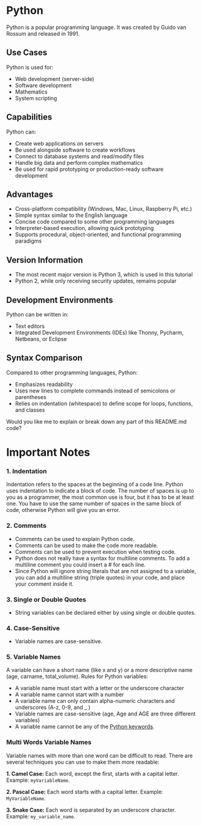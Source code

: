 # Python

Python is a popular programming language. It was created by Guido van Rossum and released in 1991.

## Use Cases

Python is used for:

- Web development (server-side)
- Software development
- Mathematics
- System scripting

## Capabilities

Python can:

- Create web applications on servers
- Be used alongside software to create workflows
- Connect to database systems and read/modify files
- Handle big data and perform complex mathematics
- Be used for rapid prototyping or production-ready software development

## Advantages

- Cross-platform compatibility (Windows, Mac, Linux, Raspberry Pi, etc.)
- Simple syntax similar to the English language
- Concise code compared to some other programming languages
- Interpreter-based execution, allowing quick prototyping
- Supports procedural, object-oriented, and functional programming paradigms

## Version Information

- The most recent major version is Python 3, which is used in this tutorial
- Python 2, while only receiving security updates, remains popular

## Development Environments

Python can be written in:

- Text editors
- Integrated Development Environments (IDEs) like Thonny, Pycharm, Netbeans, or Eclipse

## Syntax Comparison

Compared to other programming languages, Python:

- Emphasizes readability
- Uses new lines to complete commands instead of semicolons or parentheses
- Relies on indentation (whitespace) to define scope for loops, functions, and classes

Would you like me to explain or break down any part of this README.md code?

# Important Notes

### 1. Indentation

Indentation refers to the spaces at the beginning of a code line. Python uses indentation to indicate a block of code. The number of spaces is up to you as a programmer, the most common use is four, but it has to be at least one. You have to use the same number of spaces in the same block of code, otherwise Python will give you an error.

### 2. Comments

- Comments can be used to explain Python code.
- Comments can be used to make the code more readable.
- Comments can be used to prevent execution when testing code.
- Python does not really have a syntax for multiline comments. To add a multiline comment you could insert a # for each line.
- Since Python will ignore string literals that are not assigned to a variable, you can add a multiline string (triple quotes) in your code, and place your comment inside it.

### 3. Single or Double Quotes

- String variables can be declared either by using single or double quotes.

### 4. Case-Sensitive

- Variable names are case-sensitive.

### 5. Variable Names

A variable can have a short name (like x and y) or a more descriptive name (age, carname, total_volume). Rules for Python variables:

- A variable name must start with a letter or the underscore character
- A variable name cannot start with a number
- A variable name can only contain alpha-numeric characters and underscores (A-z, 0-9, and \_ )
- Variable names are case-sensitive (age, Age and AGE are three different variables)
- A variable name cannot be any of the [Python keywords](https://www.w3schools.com/python/python_ref_keywords.asp).

### Multi Words Variable Names

Variable names with more than one word can be difficult to read. There are several techniques you can use to make them more readable:

**1. Camel Case:** Each word, except the first, starts with a capital letter. Example: `myVariableName`.

**2. Pascal Case:** Each word starts with a capital letter. Example: `MyVariableName`.

**3. Snake Case:** Each word is separated by an underscore character. Example: `my_variable_name`.
